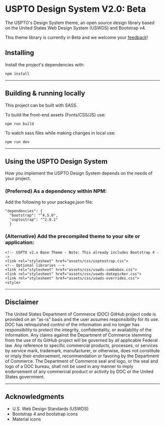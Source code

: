 # USPTO Design System V2.0: Beta
The USPTO's Design System theme, an open source design library based on the United States Web Design System (USWDS) and Bootstrap v4.

This theme library is currently in Beta and we welcome your [feedback](https://github.com/USPTO/USPTO-DS-Theme/issues)!

## Installing
Install the project's dependencies with:
```
npm install

```
----

## Building & running locally
This project can be built with SASS.

To build the front-end assets (Fonts/CSS/JS) use:
```
npm run build
```

To watch sass files while making changes in local use:
```
npm run dev
```
----

## Using the USPTO Design System

How you implement the USPTO Design System depends on the needs of your project.

### (Preferred) As a dependency within NPM:
Add the following to your package.json file:
```
"dependencies": {
  "bootstrap": "^4.5.0",
  "usptostrap": "^2.0.1"
  }
```

### (Alternative) Add the precompiled theme to your site or application:
```
<!-- USPTO v2.x Base Theme - Note: This already includes Bootstrap 4 -->
<link rel="stylesheet" href="assets/css/usptostrap.css">
<!-- Optional libraries -->
<link rel="stylesheet" href="assets/css/uswds-combobox.css">
<link rel="stylesheet" href="assets/css/uswds-datepicker.css">
<link rel="stylesheet" href="assets/css/uswds-overrides.css">
<style>
```

----

## Disclaimer

The United States Department of Commerce (DOC) GitHub project code is provided on an "as-is" basis and the user assumes responsibility for its use. DOC has relinquished control of the information and no longer has responsibility to protect the integrity, confidentiality, or availability of the information. Any claims against the Department of Commerce stemming from the use of its GitHub project will be governed by all applicable Federal law. Any reference to specific commercial products, processes, or services by service mark, trademark, manufacturer, or otherwise, does not constitute or imply their endorsement, recommendation or favoring by the Department of Commerce. The Department of Commerce seal and logo, or the seal and logo of a DOC bureau, shall not be used in any manner to imply endorsement of any commercial product or activity by DOC or the United States government.

----

## Acknowledgments

* U.S. Web Design Standards (USWDS)
* Bootstrap 4 and bootstrap icons
* Material icons
